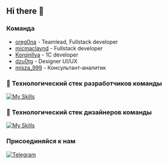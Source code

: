 ## Hi there 👋

### Команда
- [oreg0na](https://t.me/oreg0na) - Teamlead, Fullstack developer
- [micmaclaynd](https://t.me/micmaclaynd) - Fullstack developer 
- [KorginIlya](https://t.me/KorginIlya) - 1C developer
- [dzu0tg](https://t.me/dzu0tg) - Designer UI/UX
- [misza_999](https://t.me/misza_999) - Консультант-аналитик

### 🧰 Технологический стек разработчиков команды
[![My Skills](https://skillicons.dev/icons?i=cs,dotnet,react,ts,js,py,mysql,docker&perline=4)](https://t.me/eight_xbyte)

### 🎨 Технологический стек дизайнеров команды
[![My Skills](https://skillicons.dev/icons?i=figma&perline=4)](https://t.me/eight_xbyte)

### Присоединяйся к нам
[![Telegram](https://img.shields.io/badge/Telegram-blue?style=for-the-badge&logo=Telegram)](https://t.me/eight_xbyte)

